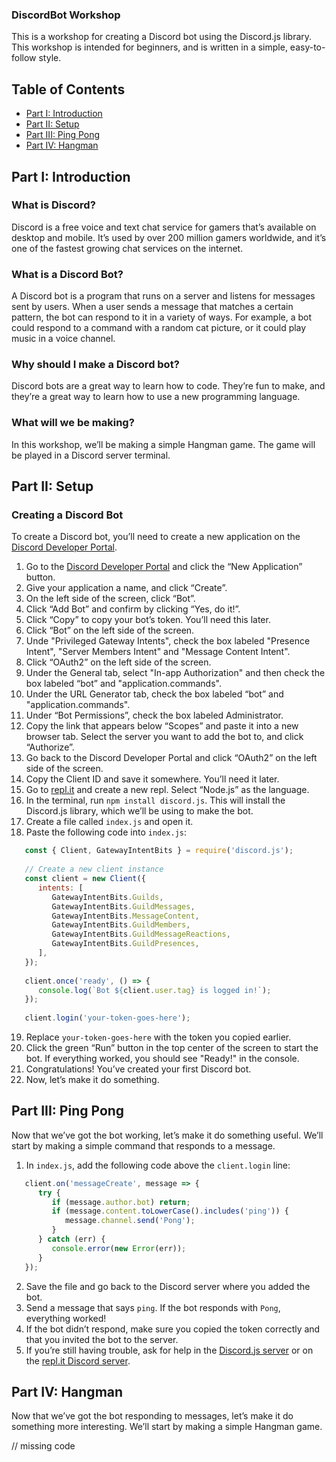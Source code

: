 ### DiscordBot Workshop

This is a workshop for creating a Discord bot using the Discord.js library. 
This workshop is intended for beginners, and is written in a simple, easy-to-follow style.

## Table of Contents

- [Part I: Introduction](#part-i-introduction)
- [Part II: Setup](#part-ii-setup)
- [Part III: Ping Pong](#part-iii-ping-pong)
- [Part IV: Hangman](#part-iv-hangman)

## Part I: Introduction

### What is Discord?

Discord is a free voice and text chat service for gamers that’s available on desktop and mobile. It’s used by over 200 million gamers worldwide, and it’s one of the fastest growing chat services on the internet.

### What is a Discord Bot?

A Discord bot is a program that runs on a server and listens for messages sent by users. When a user sends a message that matches a certain pattern, the bot can respond to it in a variety of ways. 
For example, a bot could respond to a command with a random cat picture, or it could play music in a voice channel. 

### Why should I make a Discord bot?

Discord bots are a great way to learn how to code. They’re fun to make, and they’re a great way to learn how to use a new programming language.

### What will we be making?

In this workshop, we’ll be making a simple Hangman game. The game will be played in a Discord server terminal.

## Part II: Setup

### Creating a Discord Bot

To create a Discord bot, you’ll need to create a new application on the [Discord Developer Portal](https://discord.com/developers/applications).

1. Go to the [Discord Developer Portal](https://discord.com/developers/applications) and click the “New Application” button.
2. Give your application a name, and click “Create”.
3. On the left side of the screen, click “Bot”.
4. Click “Add Bot” and confirm by clicking “Yes, do it!”.
5. Click “Copy” to copy your bot’s token. You’ll need this later.
6. Click “Bot” on the left side of the screen.
7. Unde "Privileged Gateway Intents", check the box labeled "Presence Intent", "Server Members Intent" and "Message Content Intent".
8. Click “OAuth2” on the left side of the screen.
9. Under the General tab, select "In-app Authorization" and then check the box labeled “bot” and "application.commands". 
10. Under the URL Generator tab, check the box labeled “bot” and "application.commands". 
11. Under “Bot Permissions”, check the box labeled Administrator. 
12. Copy the link that appears below “Scopes” and paste it into a new browser tab. Select the server you want to add the bot to, and click “Authorize”. 
13. Go back to the Discord Developer Portal and click “OAuth2” on the left side of the screen. 
14. Copy the Client ID and save it somewhere. You’ll need it later. 
15. Go to [repl.it](https://repl.it) and create a new repl. Select “Node.js” as the language. 
16. In the terminal, run `npm install discord.js`. This will install the Discord.js library, which we’ll be using to make the bot. 
17. Create a file called `index.js` and open it. 
18. Paste the following code into `index.js`:

```js
   const { Client, GatewayIntentBits } = require('discord.js');
   
   // Create a new client instance
   const client = new Client({
      intents: [
         GatewayIntentBits.Guilds,
         GatewayIntentBits.GuildMessages,
         GatewayIntentBits.MessageContent,
         GatewayIntentBits.GuildMembers,
         GatewayIntentBits.GuildMessageReactions,
         GatewayIntentBits.GuildPresences,
      ],
   });
   
   client.once('ready', () => {
      console.log(`Bot ${client.user.tag} is logged in!`);
   });
      
   client.login('your-token-goes-here');
```
19. Replace `your-token-goes-here` with the token you copied earlier. 
20. Click the green “Run” button in the top center of the screen to start the bot. If everything worked, you should see "Ready!" in the console. 
21. Congratulations! You’ve created your first Discord bot. 
22. Now, let’s make it do something.

## Part III: Ping Pong

Now that we’ve got the bot working, let’s make it do something useful. We’ll start by making a simple command that responds to a message.

1. In `index.js`, add the following code above the `client.login` line:

```js
   client.on('messageCreate', message => {
      try {
         if (message.author.bot) return;
         if (message.content.toLowerCase().includes('ping')) {
            message.channel.send('Pong');
         }
      } catch (err) {
         console.error(new Error(err));
      }
   });
```
2. Save the file and go back to the Discord server where you added the bot.
3. Send a message that says `ping`. If the bot responds with `Pong`, everything worked!
4. If the bot didn’t respond, make sure you copied the token correctly and that you invited the bot to the server.
5. If you’re still having trouble, ask for help in the [Discord.js server](https://discord.gg/bRCvFy9) or on the [repl.it Discord server](https://repl.it/discord).


## Part IV: Hangman

Now that we’ve got the bot responding to messages, let’s make it do something more interesting. We’ll start by making a simple Hangman game.

// missing code
